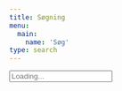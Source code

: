 ```yaml
---
title: Søgning
menu:
  main:
    name: 'Søg'
type: search
---
```


<script src="https://unpkg.com/lunr/lunr.js"></script>
<script type="text/javascript">

// define globale variables
var idx, searchInput, searchResults = null
var documents = []

function renderSearchResults(results){

    if (results.length > 0) {

        // show max 10 results
        if (results.length > 9){
            results = results.slice(0,10)
        }

        // reset search results
        searchResults.innerHTML = ''

        // append results
        results.forEach(result => {

            // create result item
            var article = document.createElement('article')
            article.innerHTML = `
            <div class="relative w-100 bg-white">

            <div class="bg-white pa4 gray overflow-hidden">
            <h3 class="f3 near-black ma0"><a class="link black dim" href="${result.ref}">${documents[result.ref].title}</a></h3>
            </div>

            </div>
            <br>
            `
            searchResults.appendChild(article)
        })

    // if results are empty
    } else {
        searchResults.innerHTML = '<p>Ingen resultater.</p>'
    }
}

function registerSearchHandler() {

    // register on input event
    searchInput.oninput = function(event) {

        // remove search results if the user empties the search input field
        if (searchInput.value == '') {

            searchResults.innerHTML = ''
        } else {

            // get input value
            var query = event.target.value

            // run fuzzy search
            var results = idx.search(query + '*')

            // render results
            renderSearchResults(results)
        }
    }

    // set focus on search input and remove loading placeholder
    searchInput.focus()
    searchInput.placeholder = ''
}

window.onload = function() {

    // get dom elements
    searchInput = document.getElementById('search-input')
    searchResults = document.getElementById('search-results')

    // request and index documents
    fetch('/index.json', {
        method: 'get'
    }).then(
        res => res.json()
    ).then(
        res => {

            // index document
            idx = lunr(function() {
                this.ref('url')
                this.field('title')
                this.field('content')

                res.forEach(function(doc) {
                    this.add(doc)
                    documents[doc.url] = {
                        'title': doc.title,
                        'content': doc.content,
                    }
                }, this)
            })

            // data is loaded, next register handler
            registerSearchHandler()
        }
    ).catch(
        err => {
            searchResults.innerHTML = `<p>${err}</p>`
        }
    )
}
</script>

<input id="search-input" type="text" placeholder="Loading..." name="search">

<section id="search-results" class="search"></section>
